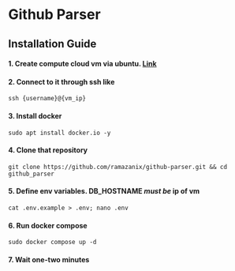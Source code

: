 # Github Parser

## Installation Guide
#### 1. Create compute cloud vm via ubuntu. [Link](https://yandex.cloud/ru/services/compute)
#### 2. Connect to it through ssh like
    ssh {username}@{vm_ip}
#### 3. Install docker
    sudo apt install docker.io -y
#### 4. Clone that repository
    git clone https://github.com/ramazanix/github-parser.git && cd github_parser
#### 5. Define env variables. DB_HOSTNAME _must be_ ip of vm
    cat .env.example > .env; nano .env
#### 6. Run docker compose
    sudo docker compose up -d
#### 7. Wait one-two minutes
